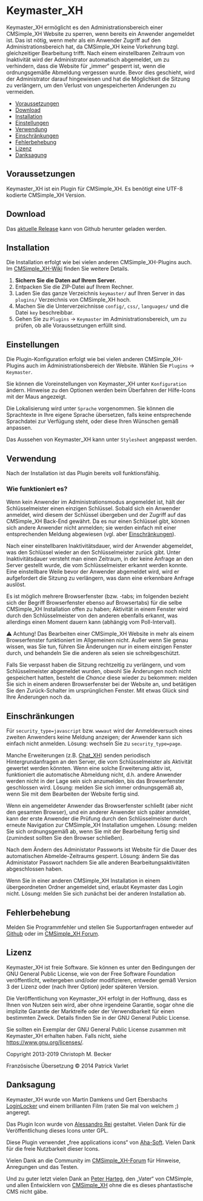 # Keymaster_XH

Keymaster_XH ermöglicht es den Administrationsbereich einer
CMSimple_XH Website zu sperren, wenn bereits ein Anwender
angemeldet ist. Das ist nötig, wenn mehr als ein Anwender Zugriff
auf den Administrationsbereich hat, da CMSimple_XH keine
Vorkehrung bzgl. gleichzeitiger Bearbeitung trifft. Nach einem
einstellbaren Zeitraum von Inaktivität wird der Administrator
automatisch abgemeldet, um zu verhindern, dass die Website für
„immer“ gesperrt ist, wenn die ordnungsgemäße Abmeldung vergessen
wurde. Bevor dies geschieht, wird der Administrator darauf
hingewiesen und hat die Möglichkeit die Sitzung zu verlängern, um
den Verlust von ungespeicherten Änderungen zu vermeiden.

- [Voraussetzungen](#voraussetzungen)
- [Download](#download)
- [Installation](#installation)
- [Einstellungen](#einstellungen)
- [Verwendung](#verwendung)
- [Einschränkungen](#einschränkungen)
- [Fehlerbehebung](#fehlerbehebung)
- [Lizenz](#lizenz)
- [Danksagung](#danksagung)

## Voraussetzungen

Keymaster_XH ist ein Plugin für CMSimple_XH. Es benötigt eine
UTF-8 kodierte CMSimple_XH Version.

## Download

Das [aktuelle Release](https://github.com/cmb69/keymaster_xh/releases/latest)
kann von Github herunter geladen werden.

## Installation

Die Installation erfolgt wie bei vielen anderen
CMSimple_XH-Plugins auch. Im
[CMSimple_XH-Wiki](https://wiki.cmsimple-xh.org/doku.php/de:installation#plugins)
finden Sie weitere Details.

1. **Sichern Sie die Daten auf Ihrem Server.**
1. Entpacken Sie die ZIP-Datei auf Ihrem Rechner.
1. Laden Sie das ganze Verzeichnis `keymaster/` auf Ihren Server in das
   `plugins/` Verzeichnis von CMSimple_XH  hoch.
1. Machen Sie die Unterverzeichnisse `config/`, `css/`, `languages/`
   und die Datei `key` beschreibbar.
1. Gehen Sie zu `Plugins` → `Keymaster` im Administrationsbereich,
   um zu prüfen, ob alle Voraussetzungen erfüllt sind.

## Einstellungen

Die Plugin-Konfiguration erfolgt wie bei vielen anderen
CMSimple_XH-Plugins auch im Administrationsbereich der Website.
Wählen Sie `Plugins` → `Keymaster`.

Sie können die Voreinstellungen von Keymaster_XH unter
`Konfiguration` ändern. Hinweise zu den Optionen werden beim
Überfahren der Hilfe-Icons mit der Maus angezeigt.

Die Lokalisierung wird unter `Sprache` vorgenommen. Sie können die
Sprachtexte in Ihre eigene Sprache übersetzen, falls keine
entsprechende Sprachdatei zur Verfügung steht, oder diese Ihren
Wünschen gemäß anpassen.

Das Aussehen von Keymaster_XH kann unter `Stylesheet` angepasst werden.

## Verwendung

Nach der Installation ist das Plugin bereits voll funktionsfähig.

### Wie funktioniert es?

Wenn kein Anwender im Administrationsmodus angemeldet ist, hält
der Schlüsselmeister einen einzigen Schlüssel. Sobald sich ein
Anwender anmeldet, wird diesem der Schlüssel übergeben und der
Zugriff auf das CMSimple_XH Back-End gewährt. Da es nur einen
Schlüssel gibt, können sich andere Anwender nicht anmelden; sie
werden einfach mit einer entsprechenden Meldung abgewiesen (vgl.
aber [Einschränkungen](#einschränkungen)).

Nach einer einstellbaren Inaktivitätsdauer, wird der Anwender
abgemeldet, was den Schlüssel wieder an den Schlüsselmeister
zurück gibt. Unter Inaktivitätsdauer versteht man einen Zeitraum,
in der keine Anfrage an den Server gestellt wurde, die vom
Schlüsselmeister erkannt werden konnte. Eine einstellbare Weile
bevor der Anwender abgemeldet wird, wird er aufgefordert die
Sitzung zu verlängern, was dann eine erkennbare Anfrage auslöst.

Es ist möglich mehrere Browserfenster (bzw. -tabs; im folgenden
bezieht sich der Begriff Browserfenster ebenso auf Browsertabs)
für die selbe CMSimple_XH Installation offen zu haben; Aktivität
in einem Fenster wird durch den Schlüsselmeister von den anderen
ebenfalls erkannt, was allerdings einen Moment dauern kann
(abhängig vom Poll-Intervall).

⚠ Achtung! Das Bearbeiten einer CMSimple_XH Website in mehr als
einem Browserfenster funktioniert im Allgemeinen nicht. Außer wenn
Sie genau wissen, was Sie tun, führen Sie Änderungen nur in einem
einzigen Fenster durch, und behandeln Sie die anderen als seien
sie schreibgeschützt.

Falls Sie verpasst haben die Sitzung rechtzeitig zu verlängern,
und vom Schlüsselmeister abgemeldet wurden, obwohl Sie Änderungen
noch nicht gespeichert hatten, besteht die *Chance* diese wieder
zu bekommen: melden Sie sich in einem anderen Browserfenster bei
der Website an, und betätigen Sie den Zurück-Schalter im
ursprünglichen Fenster. Mit etwas Glück sind Ihre Änderungen noch
da.

## Einschränkungen

Für `security_type=javascript` bzw. `wwwaut` wird der
Anmeldeversuch eines zweiten Anwenders keine Meldung anzeigen; der
Anwender kann sich einfach nicht anmelden. Lösung: wechseln Sie zu
`security_type=page`.

Manche Erweiterungen (z.B.
[Chat_XH](https://github.com/cmb69/chat_xh)) senden periodisch
Hintergrundanfragen an den Server, die vom Schlüsselmeister als
Aktivität gewertet werden könnten. Wenn eine solche Erweiterung
aktiv ist, funktioniert die automatische Abmeldung nicht, d.h.
andere Anwender werden nicht in der Lage sein sich anzumelden, bis
das Browserfenster geschlossen wird. Lösung: melden Sie sich immer
ordnungsgemäß ab, wenn Sie mit dem Bearbeiten der Website fertig
sind.

Wenn ein angemeldeter Anwender das Browserfenster schließt (aber
nicht den gesamten Browser), und ein anderer Anwender sich später
anmeldet, kann der erste Anwender die Prüfung durch den
Schlüsselmeister durch erneute Navigation zur CMSimple_XH
Installation umgehen. Lösung: melden Sie sich ordnungsgemäß ab,
wenn Sie mit der Bearbeitung fertig sind (zumindest sollten Sie
den Browser schließen).

Nach dem Ändern des Administator Passworts ist Website für die
Dauer des automatischen Abmelde-Zeitraums gesperrt. Lösung: ändern
Sie das Administator Passwort nachdem Sie alle anderen
Bearbeitungsaktivitäten abgeschlossen haben.

Wenn Sie in einer anderen CMSimple_XH Installation in einem
übergeordneten Ordner angemeldet sind, erlaubt Keymaster das Login
nicht. Lösung: melden Sie sich zunächst bei der anderen
Installation ab.

## Fehlerbehebung

Melden Sie Programmfehler und stellen Sie Supportanfragen entweder auf
[Github](https://github.com/cmb69/keymaster_xh/issues) oder im
[CMSimple_XH Forum](https://cmsimpleforum.com/).

## Lizenz

Keymaster_XH ist freie Software. Sie können es unter den Bedingungen der
GNU General Public License, wie von der Free Software Foundation
veröffentlicht, weitergeben und/oder modifizieren, entweder gemäß
Version 3 der Lizenz oder (nach Ihrer Option) jeder späteren Version.

Die Veröffentlichung von Keymaster_XH erfolgt in der Hoffnung, dass es
Ihnen von Nutzen sein wird, aber ohne irgendeine Garantie, sogar ohne
die implizite Garantie der Marktreife oder der Verwendbarkeit für einen
bestimmten Zweck. Details finden Sie in der GNU General Public License.

Sie sollten ein Exemplar der GNU General Public License zusammen mit
Keymaster_XH erhalten haben. Falls nicht, siehe <https://www.gnu.org/licenses/>.

Copyright 2013-2019 Christoph M. Becker

Französische Übersetzung © 2014 Patrick Varlet

## Danksagung

Keymaster_XH wurde von Martin Damkens und Gert Ebersbachs
[LoginLocker](https://ge-webdesign.de/cmsimpleplugins/?Eigene_Plugins___LoginLocker)
und einem brillianten Film (raten Sie mal von welchem ;) angeregt.

Das Plugin Icon wurde von [Alessandro Rei](http://www.mentalrey.it/) gestaltet.
Vielen Dank für die Veröffentlichung dieses Icons unter GPL.

Diese Plugin verwendet „free applications icons“ von
[Aha-Soft](http://www.aha-soft.com/). Vielen Dank für die freie
Nutzbarkeit dieser Icons.

Vielen Dank an die Community im
[CMSimple_XH-Forum](https://www.cmsimpleforum.com/) für Hinweise,
Anregungen und das Testen.

Und zu guter letzt vielen Dank an [Peter Harteg](https://www.harteg.dk/),
den „Vater“ von CMSimple, und allen Entwicklern von [CMSimple_XH](https://www.cmsimple-xh.org/de/)
ohne die es dieses phantastische CMS nicht gäbe.
